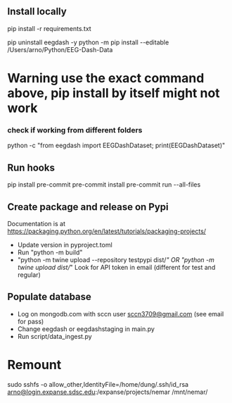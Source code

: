 ## Install locally
pip install -r requirements.txt

pip uninstall eegdash -y
python -m pip install --editable /Users/arno/Python/EEG-Dash-Data
# Warning use the exact command above, pip install by itself might not work

### check if working from different folders
python -c "from eegdash import EEGDashDataset; print(EEGDashDataset)"

## Run hooks
pip install pre-commit
pre-commit install
pre-commit run --all-files

## Create package and release on Pypi
Documentation is at https://packaging.python.org/en/latest/tutorials/packaging-projects/
- Update version in pyproject.toml
- Run "python -m build"
- "python -m twine upload --repository testpypi dist/*" OR "python -m twine upload dist/*"
Look for API token in email (different for test and regular)

## Populate database
- Log on mongodb.com with sccn user sccn3709@gmail.com (see email for pass)
- Change eegdash or eegdashstaging in main.py
- Run script/data_ingest.py

# Remount
sudo sshfs -o allow_other,IdentityFile=/home/dung/.ssh/id_rsa arno@login.expanse.sdsc.edu:/expanse/projects/nemar /mnt/nemar/
